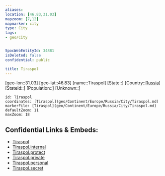 ```yaml
---
aliases: 
location: [46.83,31.03]
mapzoom: [7,12] 
mapmarker: city 
type: City
tags:
- geo/City


SpocWebEntityId: 34881
isDeleted: false
confidential: public

title: Tiraspol
---
```

[geo-lon::31.03]
[geo-lat::46.83]
[name::Tiraspol]
[State::]
[Country::[Russia](geo/Continent/Europe/Russia.md)]
[StateId::]
[Population::]
[Unknown::]


```leaflet
id: Tiraspol
coordinates: [Tiraspol](geo/Continent/Europe/Russia/City/Tiraspol.md)
markerFile: [Tiraspol](geo/Continent/Europe/Russia/City/Tiraspol.md)
defaultZoom: 11 
maxZoom: 18
```


## Confidential Links & Embeds: 
- [Tiraspol](../../../../../../_public/geo/Continent/Europe/Russia/City/Tiraspol.md) 
- [Tiraspol.internal](../../../../../../_internal/geo/Continent/Europe/Russia/City/Tiraspol.internal.md) 
- [Tiraspol.protect](../../../../../../_protect/geo/Continent/Europe/Russia/City/Tiraspol.protect.md) 
- [Tiraspol.private](../../../../../../_private/geo/Continent/Europe/Russia/City/Tiraspol.private.md) 
- [Tiraspol.personal](../../../../../../_personal/geo/Continent/Europe/Russia/City/Tiraspol.personal.md) 
- [Tiraspol.secret](../../../../../../_secret/geo/Continent/Europe/Russia/City/Tiraspol.secret.md) 
